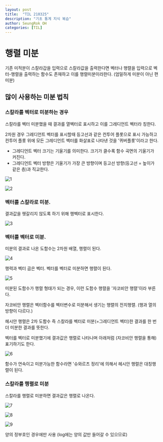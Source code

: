 ```yaml
---
layout: post
title:  "TIL 210325"
description: "기초 통계 지식 복습"
author: SeungRok OH
categories: [TIL]
---
```


# 행렬 미분



기존 미적분이 스칼라갑을 입력으로 스칼라값을 출력한다면 벡터나 행렬을 입력으로 벡터-행렬을 출력하는 함수도 존재하고 이를 행렬미분이라한다. (엄밀하게 미분이 아닌 편미분)



## 많이 사용하는 미분 법칙



### 스칼라를 벡터로 미분하는 경우

스칼라를 벡터 미분했을 때 결과를 열벡터로 표시하고 이를 그레디언트 벡터라 칭한다.

2차원 경우 그레디언트 벡터를 표시할때 등고선과 같은 컨투어 플롯으로 표시 가능하고 컨투어 플롯 위에 모든 그레디언트 벡터를 화살표로 나타낸 것을 '퀴버플롯'이라고 한다.

- 그레디언트 벡터 크기는 기울기를 의미한다. 크기가 클수록 함수 곡면의 기울기가 커진다.
- 그레디언트 벡터 방향은 기울기가 가장 큰 방향이며 등고선 방향(등고선 = 높이가 같은 층)과 직교한다.



![1](https://user-images.githubusercontent.com/77723966/112424228-692b4480-8d77-11eb-9453-1508f859cce2.PNG)

![2](https://user-images.githubusercontent.com/77723966/112424247-70525280-8d77-11eb-9891-edec8b1fd395.PNG)

### 벡터를 스칼라로 미분. 

결과값을 헷갈리지 않도록 하기 위해 행벡터로 표시한다.

![3](https://user-images.githubusercontent.com/77723966/112424259-75170680-8d77-11eb-81ac-6d97dbbba0f3.PNG)

### 벡터를 벡터로 미분.

미분의 결과로 나온 도함수는 2차원 배열, 행렬이 된다.

![4](https://user-images.githubusercontent.com/77723966/112424273-7b0ce780-8d77-11eb-82ca-ac733d77d2e5.PNG)

행력과 벡터 곱은 벡터. 벡터를 벡터로 미분하면 행렬이 된다.

![5](https://user-images.githubusercontent.com/77723966/112424318-895b0380-8d77-11eb-9969-ac7d181a978a.PNG)



미분된 도함수가 행렬 형태가 되는 경우, 이런 도함수 행렬을 '자코비안 행렬'이라 부른다. 

자코비안 행렬은 벡터함수를 벡터변수로 미분해서 생기는 행렬의 전치행렬. (행과 열의 방향이 다르다.)



헤시안 행렬은 2차 도함수 즉 스칼라를 벡터로 미분(=그레디언트 벡터)한 결과를 한 번더 미분한 결과를  뜻한다.

벡터를 벡터로 미분했기에 결과값은 행렬로 나타나며 아래처럼 (자코비안 행렬을 통해)표기하기도 한다.

![6](https://user-images.githubusercontent.com/77723966/112424332-911aa800-8d77-11eb-89c0-764b76418f6e.PNG)

함수가 연속이고 미분가능한 함수라면 '슈와르츠 정리'에 의해서 헤시안 행렬은 대칭행렬이 된다.



### 스칼라를 행렬로 미분

스칼라를 행렬로 미분하면 결과값은 행렬로 나온다.



![7](https://user-images.githubusercontent.com/77723966/112424348-95df5c00-8d77-11eb-8d1e-702fafb0b5dc.PNG)

![8](https://user-images.githubusercontent.com/77723966/112424363-9bd53d00-8d77-11eb-9296-9486c2348577.PNG)

![9](https://user-images.githubusercontent.com/77723966/112424376-a2fc4b00-8d77-11eb-8458-4524abf361e2.PNG)

양의 정부호인 경우에만 사용 (log에는 양의 값만 들어갈 수 있으므로)
